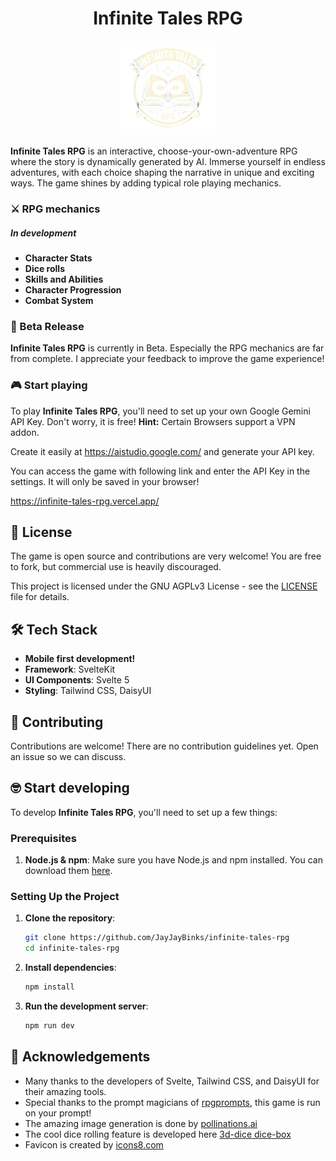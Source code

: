 <h1 align="center">Infinite Tales RPG</h1>

<p align="center">
  <img width="30%" src="src/lib/assets/logo-removebg.png" alt="Infinit Tales RPG Logo"/>
</p>

**Infinite Tales RPG** is an interactive, choose-your-own-adventure RPG where the story is dynamically generated by AI. Immerse yourself in endless adventures, with each choice shaping the narrative in unique and exciting ways. The game shines by adding typical role playing mechanics.

### ⚔️ RPG mechanics

##### In development

- **Character Stats**
- **Dice rolls**
- **Skills and Abilities**
- **Character Progression**
- **Combat System**

### 🚀 Beta Release

**Infinite Tales RPG** is currently in Beta. Especially the RPG mechanics are far from complete.
I appreciate your feedback to improve the game experience!

### 🎮 Start playing

To play **Infinite Tales RPG**, you'll need to set up your own Google Gemini API Key. Don't worry, it is free! **Hint:** Certain Browsers support a VPN addon.

Create it easily at https://aistudio.google.com/ and generate your API key.

You can access the game with following link and enter the API Key in the settings. It will only be saved in your browser!

https://infinite-tales-rpg.vercel.app/

## 📝 License

The game is open source and contributions are very welcome! You are free to fork, but commercial use is heavily discouraged.

This project is licensed under the GNU AGPLv3 License - see the [LICENSE](LICENSE) file for details.

## 🛠️ Tech Stack

- **Mobile first development!**
- **Framework**: SvelteKit
- **UI Components**: Svelte 5
- **Styling**: Tailwind CSS, DaisyUI

## 🤝 Contributing

Contributions are welcome! There are no contribution guidelines yet.
Open an issue so we can discuss.

## 🤓 Start developing

To develop **Infinite Tales RPG**, you'll need to set up a few things:

### Prerequisites

1. **Node.js & npm**: Make sure you have Node.js and npm installed. You can download them [here](https://nodejs.org/).

### Setting Up the Project

1. **Clone the repository**:

   ```bash
   git clone https://github.com/JayJayBinks/infinite-tales-rpg
   cd infinite-tales-rpg
   ```

2. **Install dependencies**:

   ```bash
   npm install
   ```

3. **Run the development server**:
   ```bash
   npm run dev
   ```

## 🎉 Acknowledgements

- Many thanks to the developers of Svelte, Tailwind CSS, and DaisyUI for their amazing tools.
- Special thanks to the prompt magicians of <a class="link" href="https://www.rpgprompts.com/" target="_blank">rpgprompts</a>, this game is run on your prompt!
- The amazing image generation is done by <a href="https://pollinations.ai/" target="_blank">pollinations.ai</a>
- The cool dice rolling feature is developed here <a class="link" href="https://github.com/3d-dice/dice-box" target="_blank">3d-dice dice-box</a>
- Favicon is created by <a href="https://icons8.com" target="_blank">icons8.com</a>
